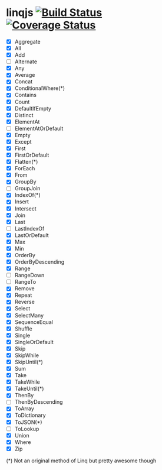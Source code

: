 # linqjs [![Build Status](https://api.travis-ci.org/SvSchmidt/linqjs.png)](https://travis-ci.org/SvSchmidt/linqjs) [![Coverage Status](https://coveralls.io/repos/github/SvSchmidt/linqjs/badge.svg)](https://coveralls.io/github/SvSchmidt/linqjs)

- [x] Aggregate
- [x] All
- [x] Add
- [ ] Alternate
- [x] Any
- [x] Average
- [x] Concat
- [x] ConditionalWhere(*)
- [x] Contains
- [x] Count
- [x] DefaultIfEmpty
- [x] Distinct
- [x] ElementAt
- [ ] ElementAtOrDefault
- [x] Empty
- [x] Except
- [x] First
- [x] FirstOrDefault
- [x] Flatten(*)
- [x] ForEach
- [x] From
- [x] GroupBy
- [ ] GroupJoin
- [x] IndexOf(*)
- [x] Insert
- [x] Intersect
- [x] Join
- [x] Last
- [ ] LastIndexOf
- [x] LastOrDefault
- [x] Max
- [x] Min
- [x] OrderBy
- [x] OrderByDescending
- [x] Range
- [ ] RangeDown
- [ ] RangeTo
- [x] Remove
- [x] Repeat
- [x] Reverse
- [x] Select
- [x] SelectMany
- [x] SequenceEqual
- [x] Shuffle
- [x] Single
- [x] SingleOrDefault
- [x] Skip
- [x] SkipWhile
- [x] SkipUntil(*)
- [x] Sum
- [x] Take
- [x] TakeWhile
- [x] TakeUntil(*)
- [x] ThenBy
- [ ] ThenByDescending
- [x] ToArray
- [x] ToDictionary
- [x] ToJSON(*)
- [ ] ToLookup
- [x] Union
- [x] Where
- [x] Zip

(*) Not an original method of Linq but pretty awesome though

